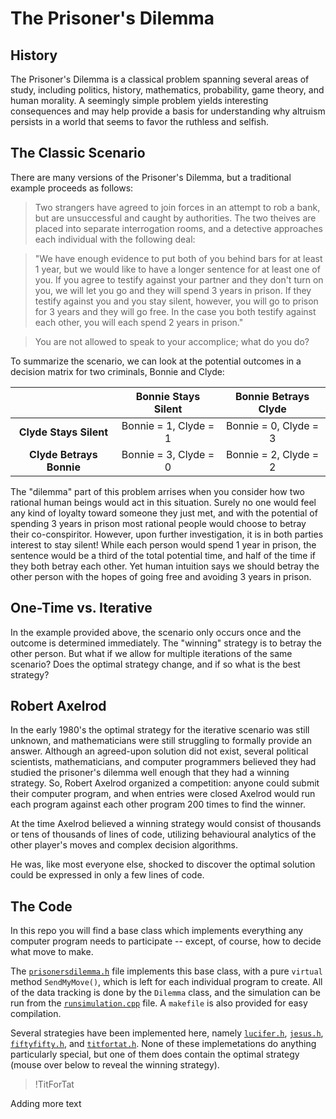 # The Prisoner's Dilemma

## History

The Prisoner's Dilemma is a classical problem spanning several areas of study, including politics, history, mathematics, probability, game theory, and human morality. A seemingly simple problem yields interesting consequences and may help provide a basis for understanding why altruism persists in a world that seems to favor the ruthless and selfish. 

## The Classic Scenario

There are many versions of the Prisoner's Dilemma, but a traditional example proceeds as follows:

>Two strangers have agreed to join forces in an attempt to rob a bank, but are unsuccessful and caught by authorities. The two theives are placed into separate interrogation rooms, and a detective approaches each individual with the following deal:

>"We have enough evidence to put both of you behind bars for at least 1 year, but we would like to have a longer sentence for at least one of you. If you agree to testify against your partner and they don't turn on you, we will let you go and they will spend 3 years in prison. If they testify against you and you stay silent, however, you will go to prison for 3 years and they will go free. In the case you both testify against each other, you will each spend 2 years in prison."

>You are not allowed to speak to your accomplice; what do you do?

To summarize the scenario, we can look at the potential outcomes in a decision matrix for two criminals, Bonnie and Clyde:

|                          |  Bonnie Stays Silent  |  Bonnie Betrays Clyde |
|:------------------------:|:---------------------:|:---------------------:|
|  **Clyde Stays Silent**  | Bonnie = 1, Clyde = 1 | Bonnie = 0, Clyde = 3 |
| **Clyde Betrays Bonnie** | Bonnie = 3, Clyde = 0 | Bonnie = 2, Clyde = 2 |

The "dilemma" part of this problem arrises when you consider how two rational human beings would act in this situation. Surely no one would feel any kind of loyalty toward someone they just met, and with the potential of spending 3 years in prison most rational people would choose to betray their co-conspiritor. However, upon further investigation, it is in both parties interest to stay silent! While each person would spend 1 year in prison, the sentence would be a third of the total potential time, and half of the time if they both betray each other. Yet human intuition says we should betray the other person with the hopes of going free and avoiding 3 years in prison. 

## One-Time vs. Iterative 

In the example provided above, the scenario only occurs once and the outcome is determined immediately. The "winning" strategy is to betray the other person. But what if we allow for multiple iterations of the same scenario? Does the optimal strategy change, and if so what is the best strategy? 

## Robert Axelrod

In the early 1980's the optimal strategy for the iterative scenario was still unknown, and mathematicians were still struggling to formally provide an answer. Although an agreed-upon solution did not exist, several political scientists, mathematicians, and computer programmers believed they had studied the prisoner's dilemma well enough that they had a winning strategy. So, Robert Axelrod organized a competition: anyone could submit their computer program, and when entries were closed Axelrod would run each program against each other program 200 times to find the winner. 

At the time Axelrod believed a winning strategy would consist of thousands or tens of thousands of lines of code, utilizing behavioural analytics of the other player's moves and complex decision algorithms.

He was, like most everyone else, shocked to discover the optimal solution could be expressed in only a few lines of code. 

## The Code

In this repo you will find a base class which implements everything any computer program needs to participate -- except, of course, how to decide what move to make.

The [`prisonersdilemma.h`](https://github.com/aalogancheney/PrisonersDilema/blob/master/prisonersdilemma.h) file implements this base class, with a pure `virtual` method `SendMyMove()`, which is left for each individual program to create. All of the data tracking is done by the `Dilemma` class, and the simulation can be run from the [`runsimulation.cpp`](https://github.com/aalogancheney/PrisonersDilema/blob/master/runsimulation.cpp) file. A `makefile` is also provided for easy compilation.

Several strategies have been implemented here, namely [`lucifer.h`](https://github.com/aalogancheney/PrisonersDilema/blob/master/lucifer.h), [`jesus.h`](https://github.com/aalogancheney/PrisonersDilema/blob/master/jesus.h), [`fiftyfifty.h`](https://github.com/aalogancheney/PrisonersDilema/blob/master/fiftyfifty.h), and [`titfortat.h`](https://github.com/aalogancheney/PrisonersDilema/blob/master/titfortat.h).  None of these implemetations do anything particularly special, but one of them does contain the optimal strategy (mouse over below to reveal the winning strategy).

>!TitForTat

Adding more text